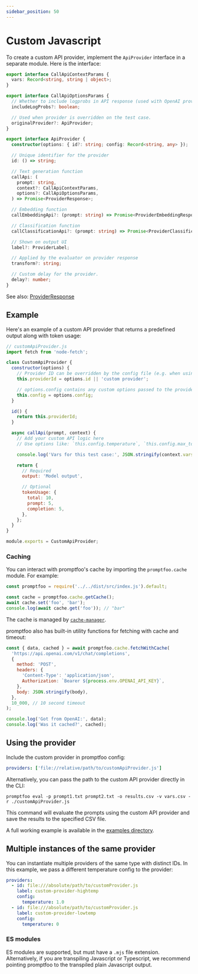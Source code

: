 ```yaml
---
sidebar_position: 50
---
```


# Custom Javascript

To create a custom API provider, implement the `ApiProvider` interface in a separate module. Here is the interface:

```ts
export interface CallApiContextParams {
  vars: Record<string, string | object>;
}

export interface CallApiOptionsParams {
  // Whether to include logprobs in API response (used with OpenAI providers)
  includeLogProbs?: boolean;

  // Used when provider is overridden on the test case.
  originalProvider?: ApiProvider;
}

export interface ApiProvider {
  constructor(options: { id?: string; config: Record<string, any> });

  // Unique identifier for the provider
  id: () => string;

  // Text generation function
  callApi: (
    prompt: string,
    context?: CallApiContextParams,
    options?: CallApiOptionsParams,
  ) => Promise<ProviderResponse>;

  // Embedding function
  callEmbeddingApi?: (prompt: string) => Promise<ProviderEmbeddingResponse>;

  // Classification function
  callClassificationApi?: (prompt: string) => Promise<ProviderClassificationResponse>;

  // Shown on output UI
  label?: ProviderLabel;

  // Applied by the evaluator on provider response
  transform?: string;

  // Custom delay for the provider.
  delay?: number;
}
```

See also: [ProviderResponse](/docs/configuration/reference/#providerresponse)

## Example

Here's an example of a custom API provider that returns a predefined output along with token usage:

```javascript
// customApiProvider.js
import fetch from 'node-fetch';

class CustomApiProvider {
  constructor(options) {
    // Provider ID can be overridden by the config file (e.g. when using multiple of the same provider)
    this.providerId = options.id || 'custom provider';

    // options.config contains any custom options passed to the provider
    this.config = options.config;
  }

  id() {
    return this.providerId;
  }

  async callApi(prompt, context) {
    // Add your custom API logic here
    // Use options like: `this.config.temperature`, `this.config.max_tokens`, etc.

    console.log('Vars for this test case:', JSON.stringify(context.vars));

    return {
      // Required
      output: 'Model output',

      // Optional
      tokenUsage: {
        total: 10,
        prompt: 5,
        completion: 5,
      },
    };
  }
}

module.exports = CustomApiProvider;
```

### Caching

You can interact with promptfoo's cache by importing the `promptfoo.cache` module. For example:

```js
const promptfoo = require('../../dist/src/index.js').default;

const cache = promptfoo.cache.getCache();
await cache.set('foo', 'bar');
console.log(await cache.get('foo')); // "bar"
```

The cache is managed by [`cache-manager`](https://www.npmjs.com/package/cache-manager/v/4.1.0).

promptfoo also has built-in utility functions for fetching with cache and timeout:

```js
const { data, cached } = await promptfoo.cache.fetchWithCache(
  'https://api.openai.com/v1/chat/completions',
  {
    method: 'POST',
    headers: {
      'Content-Type': 'application/json',
      Authorization: `Bearer ${process.env.OPENAI_API_KEY}`,
    },
    body: JSON.stringify(body),
  },
  10_000, // 10 second timeout
);

console.log('Got from OpenAI:', data);
console.log('Was it cached?', cached);
```

## Using the provider

Include the custom provider in promptfoo config:

```yaml
providers: ['file://relative/path/to/customApiProvider.js']
```

Alternatively, you can pass the path to the custom API provider directly in the CLI:

```
promptfoo eval -p prompt1.txt prompt2.txt -o results.csv -v vars.csv -r ./customApiProvider.js
```

This command will evaluate the prompts using the custom API provider and save the results to the specified CSV file.

A full working example is available in the [examples directory](https://github.com/promptfoo/promptfoo/tree/main/examples/custom-provider).

## Multiple instances of the same provider

You can instantiate multiple providers of the same type with distinct IDs. In this example, we pass a different temperature config to the provider:

```yaml
providers:
  - id: file:///absolute/path/to/customProvider.js
    label: custom-provider-hightemp
    config:
      temperature: 1.0
  - id: file:///absolute/path/to/customProvider.js
    label: custom-provider-lowtemp
    config:
      temperature: 0
```

### ES modules

ES modules are supported, but must have a `.mjs` file extension. Alternatively, if you are transpiling Javascript or Typescript, we recommend pointing promptfoo to the transpiled plain Javascript output.
